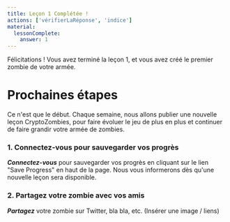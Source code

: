 ```yaml
---
title: Leçon 1 Complétée !
actions: ['vérifierLaRéponse', 'indice']
material:
  lessonComplete:
    answer: 1
---
```


Félicitations ! Vous avez terminé la leçon 1, et vous avez créé le premier zombie de votre armée.

# Prochaines étapes

Ce n'est que le début. Chaque semaine, nous allons publier une nouvelle leçon CryptoZombies, pour faire évoluer le jeu de plus en plus et continuer de faire grandir votre armée de zombies.

### 1. Connectez-vous pour sauvegarder vos progrès

**_Connectez-vous_** pour sauvegarder vos progrès en cliquant sur le lien "Save Progress" en haut de la page. Nous vous informerons dès qu'une nouvelle leçon sera disponible.

### 2. Partagez votre zombie avec vos amis

**_Partagez_** votre zombie sur Twitter, bla bla, etc. (Insérer une image / liens)
